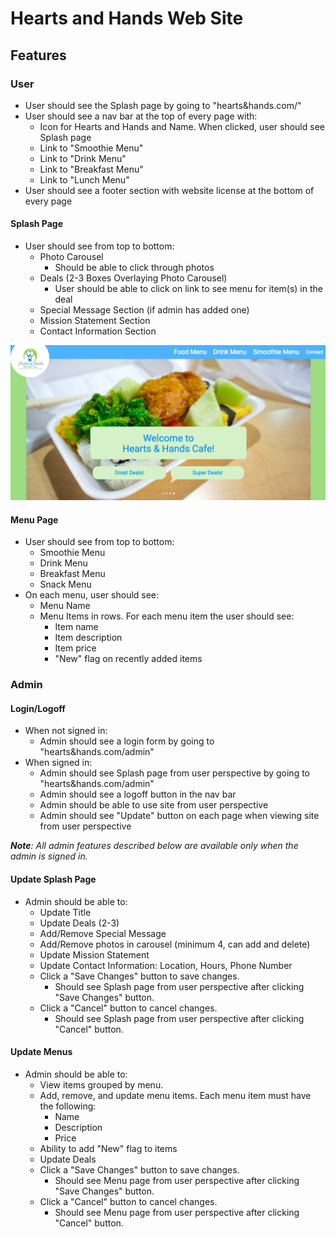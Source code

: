 # Hearts and Hands Web Site

## Features

### User

* User should see the Splash page by going to "hearts&hands.com/"
* User should see a nav bar at the top of every page with:
  * Icon for Hearts and Hands and Name. When clicked, user should see Splash page
  * Link to "Smoothie Menu"
  * Link to "Drink Menu"
  * Link to "Breakfast Menu"
  * Link to "Lunch Menu"
* User should see a footer section with website license at the bottom of every page


#### Splash Page

* User should see from top to bottom:
  * Photo Carousel
    * Should be able to click through photos
  * Deals (2-3 Boxes Overlaying Photo Carousel)
    * User should be able to click on link to see menu for item(s) in the deal
  * Special Message Section (if admin has added one)
  * Mission Statement Section
  * Contact Information Section

![alt-text](https://github.com/LinaShadrach/HeartsAndHands/blob/master/splash-img.png)

#### Menu Page

* User should see from top to bottom:
  * Smoothie Menu
  * Drink Menu
  * Breakfast Menu
  * Snack Menu
* On each menu, user should see:
  * Menu Name
  * Menu Items in rows. For each menu item the user should see:
    * Item name
    * Item description
    * Item price
    * "New" flag on recently added items

### Admin

#### Login/Logoff

* When not signed in:
  * Admin should see a login form by going to "hearts&hands.com/admin"
* When signed in:
  * Admin should see Splash page from user perspective by going to "hearts&hands.com/admin"
  * Admin should see a logoff button in the nav bar
  * Admin should be able to use site from user perspective
  * Admin should see "Update" button on each page when viewing site from user perspective

_**Note**: All admin features described below are available only when the admin is signed in._

#### Update Splash Page

* Admin should be able to:
  * Update Title
  * Update Deals (2-3)
  * Add/Remove Special Message
  * Add/Remove photos in carousel (minimum 4, can add and delete)
  * Update Mission Statement
  * Update Contact Information: Location, Hours, Phone Number
  * Click a "Save Changes" button to save changes.
    * Should see Splash page from user perspective after clicking "Save Changes" button.
  * Click a "Cancel" button to cancel changes.
    * Should see Splash page from user perspective after clicking "Cancel" button.


#### Update Menus

* Admin should be able to:
  * View items grouped by menu.
  * Add, remove, and update menu items. Each menu item must have the following:
    * Name
    * Description
    * Price
  * Ability to add "New" flag to items
  * Update Deals
  * Click a "Save Changes" button to save changes.
    * Should see Menu page from user perspective after clicking "Save Changes" button.
  * Click a "Cancel" button to cancel changes.
    * Should see Menu page from user perspective after clicking "Cancel" button.
